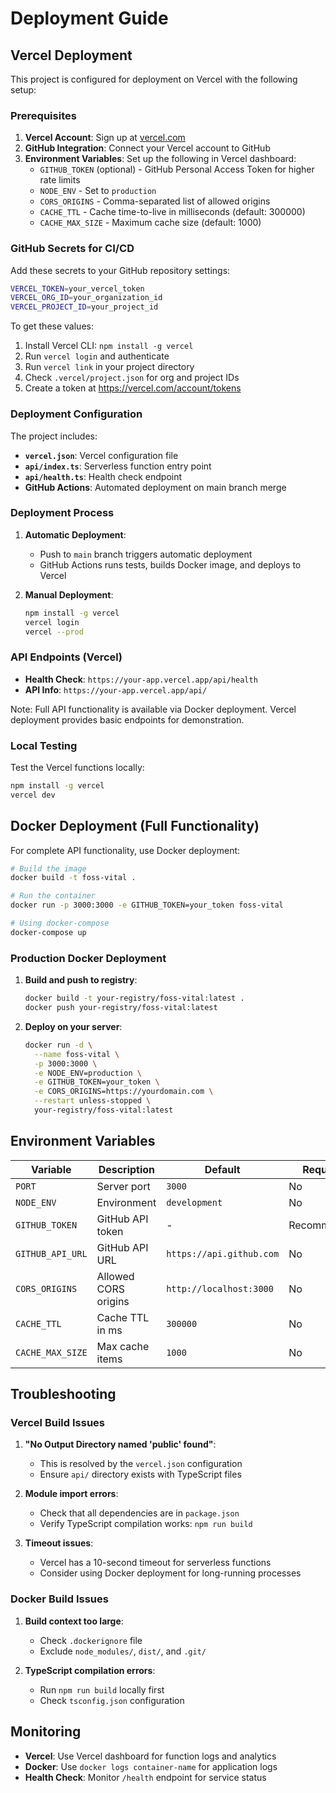 # Deployment Guide

## Vercel Deployment

This project is configured for deployment on Vercel with the following setup:

### Prerequisites

1. **Vercel Account**: Sign up at [vercel.com](https://vercel.com)
2. **GitHub Integration**: Connect your Vercel account to GitHub
3. **Environment Variables**: Set up the following in Vercel dashboard:
   - `GITHUB_TOKEN` (optional) - GitHub Personal Access Token for higher rate limits
   - `NODE_ENV` - Set to `production`
   - `CORS_ORIGINS` - Comma-separated list of allowed origins
   - `CACHE_TTL` - Cache time-to-live in milliseconds (default: 300000)
   - `CACHE_MAX_SIZE` - Maximum cache size (default: 1000)

### GitHub Secrets for CI/CD

Add these secrets to your GitHub repository settings:

```bash
VERCEL_TOKEN=your_vercel_token
VERCEL_ORG_ID=your_organization_id
VERCEL_PROJECT_ID=your_project_id
```

To get these values:
1. Install Vercel CLI: `npm install -g vercel`
2. Run `vercel login` and authenticate
3. Run `vercel link` in your project directory
4. Check `.vercel/project.json` for org and project IDs
5. Create a token at https://vercel.com/account/tokens

### Deployment Configuration

The project includes:

- **`vercel.json`**: Vercel configuration file
- **`api/index.ts`**: Serverless function entry point
- **`api/health.ts`**: Health check endpoint
- **GitHub Actions**: Automated deployment on main branch merge

### Deployment Process

1. **Automatic Deployment**: 
   - Push to `main` branch triggers automatic deployment
   - GitHub Actions runs tests, builds Docker image, and deploys to Vercel

2. **Manual Deployment**:
   ```bash
   npm install -g vercel
   vercel login
   vercel --prod
   ```

### API Endpoints (Vercel)

- **Health Check**: `https://your-app.vercel.app/api/health`
- **API Info**: `https://your-app.vercel.app/api/`

Note: Full API functionality is available via Docker deployment. Vercel deployment provides basic endpoints for demonstration.

### Local Testing

Test the Vercel functions locally:

```bash
npm install -g vercel
vercel dev
```

## Docker Deployment (Full Functionality)

For complete API functionality, use Docker deployment:

```bash
# Build the image
docker build -t foss-vital .

# Run the container
docker run -p 3000:3000 -e GITHUB_TOKEN=your_token foss-vital

# Using docker-compose
docker-compose up
```

### Production Docker Deployment

1. **Build and push to registry**:
   ```bash
   docker build -t your-registry/foss-vital:latest .
   docker push your-registry/foss-vital:latest
   ```

2. **Deploy on your server**:
   ```bash
   docker run -d \
     --name foss-vital \
     -p 3000:3000 \
     -e NODE_ENV=production \
     -e GITHUB_TOKEN=your_token \
     -e CORS_ORIGINS=https://yourdomain.com \
     --restart unless-stopped \
     your-registry/foss-vital:latest
   ```

## Environment Variables

| Variable | Description | Default | Required |
|----------|-------------|---------|----------|
| `PORT` | Server port | `3000` | No |
| `NODE_ENV` | Environment | `development` | No |
| `GITHUB_TOKEN` | GitHub API token | - | Recommended |
| `GITHUB_API_URL` | GitHub API URL | `https://api.github.com` | No |
| `CORS_ORIGINS` | Allowed CORS origins | `http://localhost:3000` | No |
| `CACHE_TTL` | Cache TTL in ms | `300000` | No |
| `CACHE_MAX_SIZE` | Max cache items | `1000` | No |

## Troubleshooting

### Vercel Build Issues

1. **"No Output Directory named 'public' found"**:
   - This is resolved by the `vercel.json` configuration
   - Ensure `api/` directory exists with TypeScript files

2. **Module import errors**:
   - Check that all dependencies are in `package.json`
   - Verify TypeScript compilation works: `npm run build`

3. **Timeout issues**:
   - Vercel has a 10-second timeout for serverless functions
   - Consider using Docker deployment for long-running processes

### Docker Build Issues

1. **Build context too large**:
   - Check `.dockerignore` file
   - Exclude `node_modules/`, `dist/`, and `.git/`

2. **TypeScript compilation errors**:
   - Run `npm run build` locally first
   - Check `tsconfig.json` configuration

## Monitoring

- **Vercel**: Use Vercel dashboard for function logs and analytics
- **Docker**: Use `docker logs container-name` for application logs
- **Health Check**: Monitor `/health` endpoint for service status
